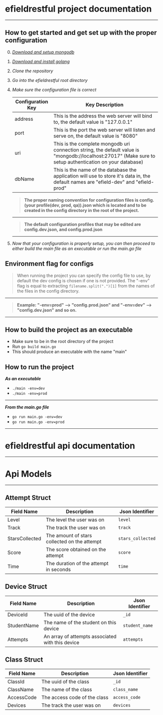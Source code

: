# **efieldrestful project documentation**
---
## How to get started and get set up with the proper configuration
0. *[Download and setup mongodb](https://docs.mongodb.com/manual/administration/install-community/)*
1. *[Download and install golang](https://golang.org/doc/install)*
2. *Clone the repository*
3. *Go into the efieldrestful root directory*
4. *Make sure the configuration file is correct*

      | Configuration Key | Key Description |
      | ----------- | ----------- |
      | address | This is the address the web server will bind to, the default value is "127.0.0.1" |
      | port | This is the port the web server will listen and serve on, the default value is "8080" |
      | uri | This is the complete mongodb uri connection string, the default value is "mongodb://localhost:27017" (Make sure to setup authentication on your database) |
      | dbName | This is the name of the database the application will use to store it's data in, the default names are "efield-dev" and "efield-prod" |
      
      >**The proper naming convention for configuration files is config.(your profile(dev, prod, qa)).json which is located and to be created in the config directory in the root of the project.**
      ---
      >**The default configuration profiles that may be edited are config.dev.json, and config.prod.json**
      ---
 5. *Now that your configuration is properly setup, you can then proceed to either build the main file as an executable or run the main.go file*
 
 ## Environment flag for configs
 >When running the project you can specify the config file to use, by default the dev config is chosen if one is not provided. The "-env" flag is equal to extracting `filename.split(".")[1]` from the names of the files in the config directory.
 ---
 >**Example: "-env=prod" --> "config.prod.json" and "-env=dev" --> "config.dev.json" and so on.**
 ---
 ## How to build the project as an executable
  - Make sure to be in the root directory of the project
  - Run `go build main.go`
  - This should produce an executable with the name "main"
  
 ## How to run the project
 ***As an executable***
  - `./main -env=dev`
  - `./main -env=prod`
 ---
 ***From the main.go file***
  - `go run main.go -env=dev`
  - `go run main.go -env=prod`
 ---
 # **efieldrestful api documentation**
 ---
 # Api Models
 ---
   ## Attempt Struct
  | Field Name | Description | Json Identifier |
  | ----------- | ----------- | ----------- |
  | Level | The level the user was on | `level` |
  | Track | The track the user was on | `track` |
  | StarsCollected | The amount of stars collected on the attempt | `stars_collected` |
  | Score | The score obtained on the attempt | `score` |
  | Time | The duration of the attempt in seconds | `time` |
 
   ## Device Struct
  | Field Name | Description | Json Identifier |
  | ----------- | ----------- | ----------- |
  | DeviceId | The uuid of the device | `_id` |
  | StudentName | The name of the student on this device | `student_name` |
  | Attempts | An array of attempts associated with this device | `attempts` |
  
   ## Class Struct
  | Field Name | Description | Json Identifier |
  | ----------- | ----------- | ----------- |
  | ClassId | The uuid of the class | `_id` |
  | ClassName | The name of the class | `class_name` |
  | AccessCode | The access code of the class | `access_code` |
  | Devices | The track the user was on | `devices` |

